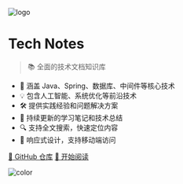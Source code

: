 ![logo](https://cdn.jsdelivr.net/gh/docsifyjs/docsify@master/docs/_media/icon.svg ':size=200')

# Tech Notes

> 📚 全面的技术文档知识库

- 🚀 涵盖 Java、Spring、数据库、中间件等核心技术
- 💡 包含人工智能、系统优化等前沿技术
- 🛠️ 提供实践经验和问题解决方案
- 📖 持续更新的学习笔记和技术总结
- 🔍 支持全文搜索，快速定位内容
- 📱 响应式设计，支持移动端访问

[🔗 GitHub 仓库](https://github.com/lzhch/tech-notes)
[📖 开始阅读](#tech-notes)

<!-- 背景色 -->
![color](#f0f0f0)
